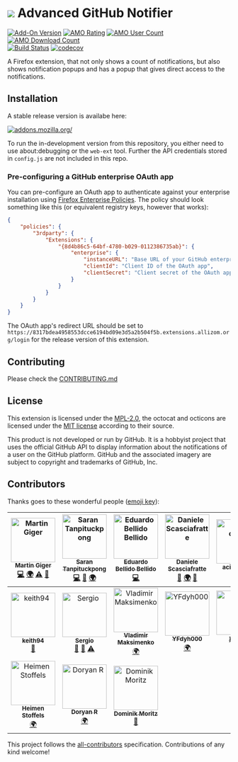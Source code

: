 # ![](images/icon-48.png) Advanced GitHub Notifier

[![Add-On Version](https://img.shields.io/amo/v/advanced-github-notifier.svg)](https://addons.mozilla.org/addon/advanced-github-notifier/?src=external-ghversion) [![AMO Rating](https://img.shields.io/amo/stars/advanced-github-notifier.svg)](https://addons.mozilla.org/addon/advanced-github-notifier/?src=external-ghrating) [![AMO User Count](https://img.shields.io/amo/users/advanced-github-notifier.svg)](https://addons.mozilla.org/addon/advanced-github-notifier/?src=external-ghusers) [![AMO Download Count](https://img.shields.io/amo/d/advanced-github-notifier.svg)](https://addons.mozilla.org/addon/advanced-github-notifier/?src=external-ghdownloads)<br>
[![Build Status](https://travis-ci.com/freaktechnik/advanced-github-notifier.svg?branch=master)](https://travis-ci.com/freaktechnik/advanced-github-notifier)    [![codecov](https://codecov.io/gh/freaktechnik/advanced-github-notifier/branch/master/graph/badge.svg)](https://codecov.io/gh/freaktechnik/advanced-github-notifier)

A Firefox extension, that not only shows a count of notifications, but also
shows notification popups and has a popup that gives direct access to the
notifications.

## Installation
A stable release version is availabe here:

[![addons.mozilla.org/](https://addons.cdn.mozilla.net/static/img/addons-buttons/AMO-button_2.png)](https://addons.mozilla.org/addon/advanced-github-notifier/?src=external-ghreadme)

To run the in-development version from this repository, you either need to use
about:debugging or the `web-ext` tool. Further the API credentials stored in `config.js` are not
included in this repo.

### Pre-configuring a GitHub enterprise OAuth app
You can pre-configure an OAuth app to authenticate against your enterprise installation using [Firefox Enterprise Policies](https://support.mozilla.org/en-US/kb/enforcing-policies-firefox-enterprise). The policy should look something like this (or equivalent registry keys, however that works):

```json
{
    "policies": {
        "3rdparty": {
            "Extensions": {
                "{8d4b86c5-64bf-4780-b029-0112386735ab}": {
                    "enterprise": {
                        "instanceURL": "Base URL of your GitHub enterprise instance (HTTPS only)",
                        "clientId": "Client ID of the OAuth app",
                        "clientSecret": "Client secret of the OAuth app"
                    }
                }
            }
        }
    }
}
```

The OAuth app's redirect URL should be set to `https://8317bdea4958553dcce6194bd09e3d5a2b504f5b.extensions.allizom.org/login` for the release version of this extension.

## Contributing
Please check the [CONTRIBUTING.md](CONTRIBUTING.md)

## License
This extension is licensed under the [MPL-2.0](LICENSE), the octocat and octicons
are licensed under the [MIT license](images/LICENSE) according to their source.

This product is not developed or run by GitHub. It is a hobbyist project that
uses the official GitHub API to display information about the notifications
of a user on the GitHub platform. GitHub and the associated imagery are subject
to copyright and trademarks of GitHub, Inc.

## Contributors

Thanks goes to these wonderful people ([emoji key](https://github.com/kentcdodds/all-contributors#emoji-key)):

<!-- ALL-CONTRIBUTORS-LIST:START - Do not remove or modify this section -->
<!-- prettier-ignore -->
| [<img src="https://avatars0.githubusercontent.com/u/640949?v=4" width="100px;" alt="Martin Giger"/><br /><sub><b>Martin Giger</b></sub>](https://humanoids.be)<br />[💻](https://github.com/freaktechnik/advanced-github-notifier/commits?author=freaktechnik "Code") [🌍](https://www.transifex.com/freaktechnik/advanced-github-notifier/dashboard/ "Translation") [⚠️](https://github.com/freaktechnik/advanced-github-notifier/commits?author=freaktechnik "Tests") [📖](https://github.com/freaktechnik/advanced-github-notifier/commits?author=freaktechnik "Documentation") | [<img src="https://avatars3.githubusercontent.com/u/4688092?v=4" width="100px;" alt="Saran Tanpituckpong"/><br /><sub><b>Saran Tanpituckpong</b></sub>](https://www.google.com/+SaranTanpituckpong)<br />[💻](https://github.com/freaktechnik/advanced-github-notifier/commits?author=gluons "Code") [🐛](https://github.com/freaktechnik/advanced-github-notifier/issues?q=author%3Agluons "Bug reports") [🌍](https://www.transifex.com/freaktechnik/advanced-github-notifier/dashboard/ "Translation") | [<img src="https://avatars1.githubusercontent.com/u/1192339?v=4" width="100px;" alt="Eduardo Bellido Bellido"/><br /><sub><b>Eduardo Bellido Bellido</b></sub>](https://edubxb.net)<br />[💻](https://github.com/freaktechnik/advanced-github-notifier/commits?author=edubxb "Code") | [<img src="https://avatars2.githubusercontent.com/u/403283?v=4" width="100px;" alt="Daniele Scasciafratte"/><br /><sub><b>Daniele Scasciafratte</b></sub>](https://daniele.tech)<br />[🐛](https://github.com/freaktechnik/advanced-github-notifier/issues?q=author%3AMte90 "Bug reports") [🌍](https://www.transifex.com/freaktechnik/advanced-github-notifier/dashboard/ "Translation") [🤔](#ideas-Mte90 "Ideas, Planning, & Feedback") | [<img src="https://avatars3.githubusercontent.com/u/32600318?v=4" width="100px;" alt="acid-crash"/><br /><sub><b>acid-crash</b></sub>](https://github.com/Acid-Crash)<br />[🐛](https://github.com/freaktechnik/advanced-github-notifier/issues?q=author%3AAcid-Crash "Bug reports") [⚠️](https://github.com/freaktechnik/advanced-github-notifier/commits?author=Acid-Crash "Tests") | [<img src="https://avatars0.githubusercontent.com/u/6425077?v=4" width="100px;" alt="Sid Kapur"/><br /><sub><b>Sid Kapur</b></sub>](http://sid-kap.github.io)<br />[🐛](https://github.com/freaktechnik/advanced-github-notifier/issues?q=author%3Asid-kap "Bug reports") | [<img src="https://avatars1.githubusercontent.com/u/947?v=4" width="100px;" alt="Josh Black"/><br /><sub><b>Josh Black</b></sub>](http://raskchanky.com)<br />[🤔](#ideas-raskchanky "Ideas, Planning, & Feedback") |
| :---: | :---: | :---: | :---: | :---: | :---: | :---: |
| [<img src="https://avatars3.githubusercontent.com/u/5490615?v=4" width="100px;" alt="keith94"/><br /><sub><b>keith94</b></sub>](https://github.com/Keith94)<br />[🤔](#ideas-Keith94 "Ideas, Planning, & Feedback") | [<img src="https://avatars1.githubusercontent.com/u/493451?v=4" width="100px;" alt="Sergio"/><br /><sub><b>Sergio</b></sub>](https://github.com/sergioc)<br />[🐛](https://github.com/freaktechnik/advanced-github-notifier/issues?q=author%3Asergioc "Bug reports") [🤔](#ideas-sergioc "Ideas, Planning, & Feedback") [⚠️](https://github.com/freaktechnik/advanced-github-notifier/commits?author=sergioc "Tests") | [<img src="https://secure.gravatar.com/avatar/4feb84897d4178746e4b0a63a79a7dff?s=100&d=identicon" width="100px;" alt="Vladimir Maksimenko"/><br /><sub><b>Vladimir Maksimenko</b></sub>](https://www.transifex.com/user/profile/vl.maksime/)<br />[🌍](https://www.transifex.com/freaktechnik/advanced-github-notifier/dashboard/ "Translation") | [<img src="https://avatars0.githubusercontent.com/u/1769875?v=4" width="100px;" alt="YFdyh000"/><br /><sub><b>YFdyh000</b></sub>](http://wiki.mozilla.org/User:YFdyh000)<br />[🌍](https://www.transifex.com/freaktechnik/advanced-github-notifier/dashboard/ "Translation") | [<img src="https://secure.gravatar.com/avatar/5ede715d039ef2ff3e747ae6ce2a9ff5?s=100&d=identicon" width="100px;" alt="東曄 吳"/><br /><sub><b>東曄 吳</b></sub>](https://www.transifex.com/user/profile/tw0517tw/)<br />[🌍](https://www.transifex.com/freaktechnik/advanced-github-notifier/dashboard/ "Translation") | [<img src="https://avatars1.githubusercontent.com/u/9874850?v=4" width="100px;" alt="tooomm"/><br /><sub><b>tooomm</b></sub>](https://github.com/tooomm)<br />[📖](https://github.com/freaktechnik/advanced-github-notifier/commits?author=tooomm "Documentation") [🐛](https://github.com/freaktechnik/advanced-github-notifier/issues?q=author%3Atooomm "Bug reports") [🤔](#ideas-tooomm "Ideas, Planning, & Feedback") | [<img src="https://secure.gravatar.com/avatar/0598a2be942c96cbc8fe77232d95389d?s=128&d=identicon" width="100px;" alt="Alejandro Dafonte"/><br /><sub><b>Alejandro Dafonte</b></sub>](https://www.transifex.com/user/profile/AlexDafonte/)<br />[🌍](https://www.transifex.com/freaktechnik/advanced-github-notifier/dashboard/ "Translation") |
| [<img src="https://avatars1.githubusercontent.com/u/1716229?v=4" width="100px;" alt="Heimen Stoffels"/><br /><sub><b>Heimen Stoffels</b></sub>](https://github.com/Vistaus)<br />[🌍](https://www.transifex.com/freaktechnik/advanced-github-notifier/dashboard/ "Translation") | [<img src="https://secure.gravatar.com/avatar/22de3450962f68fefa85cfe4d65148e7?s=128&d=identicon" width="100px;" alt="Doryan R"/><br /><sub><b>Doryan R</b></sub>](https://www.transifex.com/user/profile/Doryan/)<br />[🌍](https://www.transifex.com/freaktechnik/advanced-github-notifier/dashboard/ "Translation") | [<img src="https://avatars2.githubusercontent.com/u/589034?v=4" width="100px;" alt="Dominik Moritz"/><br /><sub><b>Dominik Moritz</b></sub>](https://www.domoritz.de)<br />[🤔](#ideas-domoritz "Ideas, Planning, & Feedback") |
<!-- ALL-CONTRIBUTORS-LIST:END -->

This project follows the [all-contributors](https://github.com/kentcdodds/all-contributors) specification. Contributions of any kind welcome!
